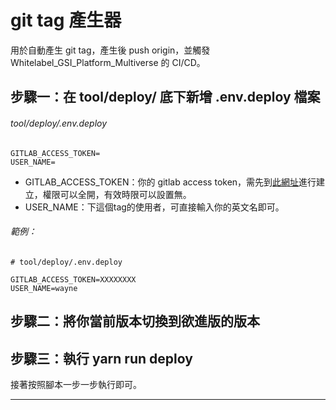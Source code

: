 # git tag 產生器

用於自動產生 git tag，產生後 push origin，並觸發 Whitelabel_GSI_Platform_Multiverse 的 CI/CD。

## 步驟一：在 tool/deploy/ 底下新增 .env.deploy 檔案

###### tool/deploy/.env.deploy
```env
GITLAB_ACCESS_TOKEN=
USER_NAME=
```

- GITLAB_ACCESS_TOKEN：你的 gitlab access token，需先到[此網址](https://gltw.6633663.com/web_frontend/Whitelabel_GSI_Platform_Multiverse/-/settings/access_tokens)進行建立，權限可以全開，有效時限可以設置無。
- USER_NAME：下這個tag的使用者，可直接輸入你的英文名即可。

###### 範例：

```env
# tool/deploy/.env.deploy

GITLAB_ACCESS_TOKEN=XXXXXXXX
USER_NAME=wayne
```

## 步驟二：將你當前版本切換到欲進版的版本


## 步驟三：執行 yarn run deploy

接著按照腳本一步一步執行即可。

---

